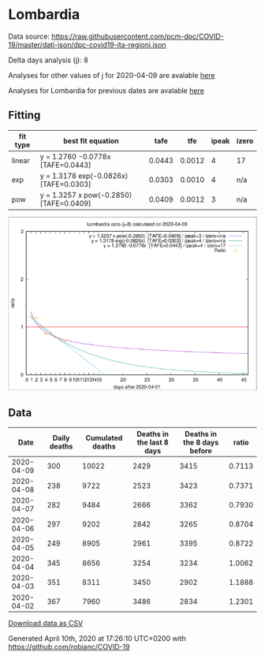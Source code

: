 # Lombardia

Data source: https://raw.githubusercontent.com/pcm-dpc/COVID-19/master/dati-json/dpc-covid19-ita-regioni.json

Delta days analysis (j): 8

Analyses for other values of j for 2020-04-09 are avalable [here](../README.md)

Analyses for Lombardia for previous dates are avalable [here](../../README.md)

## Fitting 
|fit type|best fit equation|tafe|tfe|ipeak|izero|
|-------|-----|--------|------|---|---|
|linear|y = 1.2760 -0.0778x  [TAFE=0.0443]|0.0443|0.0012|4|17|
|exp|y = 1.3178 exp(-0.0826x)  [TAFE=0.0303]|0.0303|0.0010|4|n/a|
|pow|y = 1.3257 x pow(-0.2850)  [TAFE=0.0409]|0.0409|0.0012|3|n/a|

![Plot](COVID-19_lombardia_j8_2020-04-09.png)

## Data
|Date|Daily deaths|Cumulated deaths|Deaths in the last 8 days|Deaths in the 8 days before|ratio|
|----|----------|-----------|-------|--------------------|-----|
|2020-04-09|300|10022|2429|3415|0.7113|
|2020-04-08|238|9722|2523|3423|0.7371|
|2020-04-07|282|9484|2666|3362|0.7930|
|2020-04-06|297|9202|2842|3265|0.8704|
|2020-04-05|249|8905|2961|3395|0.8722|
|2020-04-04|345|8656|3254|3234|1.0062|
|2020-04-03|351|8311|3450|2902|1.1888|
|2020-04-02|367|7960|3486|2834|1.2301|

[Download data as CSV](COVID-19_lombardia_j8_2020-04-09.csv)

Generated April 10th, 2020 at 17:26:10 UTC+0200 with https://github.com/robianc/COVID-19
